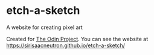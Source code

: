 # etch-a-sketch
A website for creating pixel art

Created for [The Odin Project](https://www.theodinproject.com/lessons/foundations-etch-a-sketch). You can see the website at https://sirisaacneutron.github.io/etch-a-sketch/
